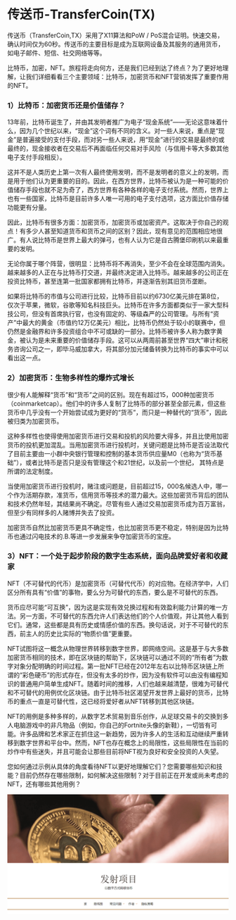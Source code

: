 # 

# 传送币-TransferCoin(TX)

传送币（TransferCoin,TX）采用了X11算法和PoW / PoS混合证明。快速交易，确认时间仅为60秒。传送币的主要目标是成为互联网设备及其服务的通用货币， 如电子邮件、短信、社交网络等等。

比特币，加密，NFT。旅程将走向何方，还是我们已经到达了终点？为了更好地理解，让我们详细看看三个主要领域：比特币，加密货币和NFT营销发挥了重要作用的NFT。

### 1）比特币：加密货币还是价值储存？

13年前，比特币诞生了，并由其发明者推广为电子“现金系统”——无论这意味着什么，因为几个世纪以来，“现金”这个词有不同的含义。对一些人来说，重点是“现金”是普遍接受的支付手段，而对另一些人来说，用“现金”进行的交易是最终的或最终的，现金接收者在交易后不再面临任何交易对手风险（与信用卡等大多数其他电子支付手段相反）。

这并不是人类历史上第一次有人最终使用发明，而不是发明者的意义上的发明，而是用于他们认为更重要的目的。因此，在西方世界，比特币被认为是一种可能的价值储存手段也就不足为奇了，西方世界有各种各样的电子支付系统。然而，世界上也有一些国家，比特币是目前许多人唯一可用的电子支付选项，这方面比价值存储功能更有分量。

因此，比特币有很多方面：加密货币，加密货币或加密资产。这取决于你自己的观点！有多少人甚至知道货币和货币之间的区别？因此，现有意见的范围相应地很广。有人说比特币是世界上最大的弹弓，也有人认为它是自古腾堡印刷机以来最重要的发明。

无论你属于哪个阵营，很明显：比特币将不再消失，至少不会在全球范围内消失。越来越多的人正在与比特币打交道，并最终决定进入比特币。越来越多的公司正在投资比特币，甚至连第一批国家都拥有比特币，并逐渐告别其旧货币垄断。

如果将比特币的市值与公司进行比较，比特币目前以约6730亿美元排在第8位，仅次于苹果，微软，谷歌等知名科技巨头。比特币在许多方面都类似于一家大型科技公司，但没有首席执行官，也没有固定的、等级森严的公司管理。与所有“资产”中最大的黄金（市值约12万亿美元）相比，比特币仍然处于较小的联赛中，但仍然是金融界和许多投资组合中不可或缺的一部分。比特币被许多人称为数字黄金，被认为是未来重要的价值储存手段。这可以从两周前甚至世界“四大”审计和税务咨询公司之一，即毕马威加拿大，将其部分加元储备转换为比特币的事实中可以看出这一点。


### 2）加密货币：生物多样性的爆炸式增长

很少有人能解释“货币”和“货币”之间的区别。现在有超过15，000种加密货币（coinmarketcap）。他们中的许多人复制了比特币的部分甚至全部元素，但这些货币中几乎没有一个开始尝试成为更好的“货币”，而只是一种替代的“货币”，因此被归类为加密货币。

这种多样性也使得使用加密货币进行交易和投机的风险要大得多，并且比使用加密货币的投机更加混乱。当用加密货币进行投机时，关键问题是比特币是否设法取代了目前主要由一小群中央银行管理和控制的基本货币供应量M0（也称为“货币基础”），或者比特币是否只是没有管理这个和21世纪，以及前一个世纪， 其特点是所谓的法定制度。

当使用加密货币进行投机时，赌注或问题是，目前超过15，000名候选人中，哪一个作为活期存款，准货币，信用货币等技术的潜力最大。这些加密货币背后的团队和技术仍然年轻，其结果尚不确定。尽管有些人通过交易加密货币成为百万富翁，但至少有同样多的人赌博并失去了投资。

加密货币自然比加密货币更具不确定性，也比加密货币更不稳定，特别是因为比特币也通过闪电技术的.B.等进一步发展来争夺加密货币的宝座。


### 3）NFT：一个处于起步阶段的数字生态系统，面向品牌爱好者和收藏家

NFT（不可替代的代币）是加密货币（可替代代币）的对应物。在经济学中，人们区分所有具有“价值”的事物，要么分为可替代的东西，要么是不可替代的东西。

货币应尽可能“可互换”，因为这是实现有效兑换过程和有效盈利能力计算的唯一方法。另一方面，不可替代的东西允许人们表达他们的个人价值观，并让其他人看到它们。通常，这些都是具有历史或情感价值的东西。换句话说，对于不可替代的东西，前主人的历史比实际的“物质价值”更重要。

NFT试图将这一概念从物理世界转移到数字世界，即网络空间。这是基于与大多数加密货币相同的技术，即在区块链的帮助下，区块链可以通过不同的“所有者”为数字对象分配明确的时间过程。第一批NFT已经在2012年左右以比特币区块链上所谓的“彩色硬币”的形式存在，但没有太多的炒作，因为没有软件可以由没有编程知识的普通用户简单生成NFT。随着时间的推移，人们也越来越清楚，很难为可替代和不可替代的用例优化区块链。由于比特币社区渴望开发世界上最好的货币，比特币的重点一直是可替代性，这已经将爱好者从NFT转移到其他区块链。

NFT的用例是多种多样的，从数字艺术贸易到音乐创作，从足球交易卡的交换到多人电脑游戏中的非凡物品（例如，你自己的Fortnite头像的新鞋），一切皆有可能。许多品牌和艺术家正在抓住这一新趋势，因为许多人的生活和互动继续严重转移到数字世界和平台中。然而，NFT也存在概念上的局限性，这些局限性在当前的炒作中有些迷失，并且可能会让那些目前将NFT视为良好和安全投资的人失望。

您如何通过示例从具体的角度看待NFT以更好地理解它们？您需要哪些知识和技能？目前仍然存在哪些限制，如何解决这些限制？对于目前正在开发或尚未考虑的NFT，还有哪些其他用例？

![image-20220720163509905](image-20220720163509905.png)

